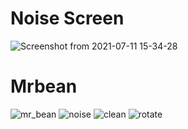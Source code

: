 # Noise Screen

![Screenshot from 2021-07-11 15-34-28](https://user-images.githubusercontent.com/80582110/125192533-997eec00-e25d-11eb-9743-cdca4f545688.png)

# Mrbean
![mr_bean](https://user-images.githubusercontent.com/80582110/125941873-1db471ab-299e-4466-b9a3-a0014f20b7cf.jpeg)              ![noise](https://user-images.githubusercontent.com/80582110/125941898-4e1440a3-e8a8-4810-8cd6-703e1f4152c9.jpg)              ![clean](https://user-images.githubusercontent.com/80582110/125941977-1fa0d28a-5c04-455e-bd1f-e6b5e2c10233.jpg)              ![rotate](https://userimages.githubusercontent.com/80582110/125942008-4ebabe39-7081-4776-ab57-822937b6b139.jpg)

   

